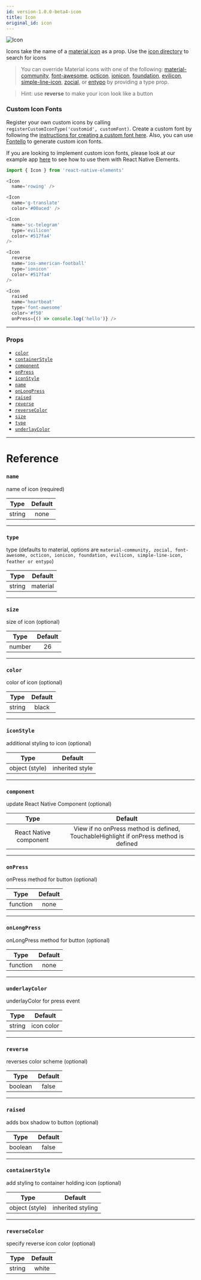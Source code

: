 ```yaml
---
id: version-1.0.0-beta4-icon
title: Icon
original_id: icon
---
```


![Icon](/react-native-elements/img/icons.png)

Icons take the name of a [material icon](https://design.google.com/icons/) as a prop. Use the [icon directory](https://oblador.github.io/react-native-vector-icons/) to search for icons

> You can override Material icons with one of the following: [material-community](https://materialdesignicons.com/), [font-awesome](http://fontawesome.io/icons/), [octicon](https://octicons.github.com/), [ionicon](http://ionicons.com/), [foundation](http://zurb.com/playground/foundation-icon-fonts-3), [evilicon](http://evil-icons.io/), [simple-line-icon](http://simplelineicons.com/), [zocial](http://weloveiconfonts.com/), or [entypo](http://www.entypo.com/) by providing a type prop.

> Hint: use **reverse** to make your icon look like a button

### Custom Icon Fonts

Register your own custom icons by calling `registerCustomIconType('customid', customFont)`. Create a custom font by following the [ instructions for creating a custom font here](https://github.com/oblador/react-native-vector-icons#custom-fonts). Also, you can use [Fontello](http://fontello.com/) to generate custom icon fonts.

If you are looking to implement custom icon fonts, please look at our example app [here](https://github.com/react-native-training/react-native-elements-app/blob/master/src/views/buttons_home.js) to see how to use them with React Native Elements.

```js
import { Icon } from 'react-native-elements'

<Icon
  name='rowing' />

<Icon
  name='g-translate'
  color='#00aced' />

<Icon
  name='sc-telegram'
  type='evilicon'
  color='#517fa4'
/>

<Icon
  reverse
  name='ios-american-football'
  type='ionicon'
  color='#517fa4'
/>

<Icon
  raised
  name='heartbeat'
  type='font-awesome'
  color='#f50'
  onPress={() => console.log('hello')} />
```

---

### Props

- [`color`](#color)
- [`containerStyle`](#containerstyle)
- [`component`](#component)
- [`onPress`](#onpress)
- [`iconStyle`](#iconstyle)
- [`name`](#name)
- [`onLongPress`](#onlongpress)
- [`raised`](#raised)
- [`reverse`](#reverse)
- [`reverseColor`](#reversecolor)
- [`size`](#size)
- [`type`](#type)
- [`underlayColor`](#underlaycolor)

---

# Reference

### `name`

name of icon (required)

|  Type  | Default |
| :----: | :-----: |
| string |  none   |

---

### `type`

type (defaults to material, options are `material-community, zocial, font-awesome, octicon, ionicon, foundation, evilicon, simple-line-icon, feather or entypo`)

|  Type  | Default  |
| :----: | :------: |
| string | material |

---

### `size`

size of icon (optional)

|  Type  | Default |
| :----: | :-----: |
| number |   26    |

---

### `color`

color of icon (optional)

|  Type  | Default |
| :----: | :-----: |
| string |  black  |

---

### `iconStyle`

additional styling to icon (optional)

|      Type      |     Default     |
| :------------: | :-------------: |
| object (style) | inherited style |

---

### `component`

update React Native Component (optional)

|          Type          |                                        Default                                        |
| :--------------------: | :-----------------------------------------------------------------------------------: |
| React Native component | View if no onPress method is defined, TouchableHighlight if onPress method is defined |

---

### `onPress`

onPress method for button (optional)

|   Type   | Default |
| :------: | :-----: |
| function |  none   |

---

### `onLongPress`

onLongPress method for button (optional)

|   Type   | Default |
| :------: | :-----: |
| function |  none   |

---

### `underlayColor`

underlayColor for press event

|  Type  |  Default   |
| :----: | :--------: |
| string | icon color |

---

### `reverse`

reverses color scheme (optional)

|  Type   | Default |
| :-----: | :-----: |
| boolean |  false  |

---

### `raised`

adds box shadow to button (optional)

|  Type   | Default |
| :-----: | :-----: |
| boolean |  false  |

---

### `containerStyle`

add styling to container holding icon (optional)

|      Type      |      Default      |
| :------------: | :---------------: |
| object (style) | inherited styling |

---

### `reverseColor`

specify reverse icon color (optional)

|  Type  | Default |
| :----: | :-----: |
| string |  white  |
